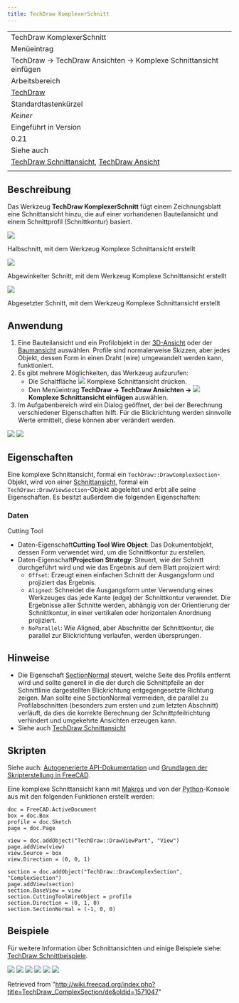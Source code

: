 ```yaml
---
title: TechDraw KomplexerSchnitt
---
```


|                                                                                                                                         |
| --------------------------------------------------------------------------------------------------------------------------------------- |
| TechDraw KomplexerSchnitt                                                                                                               |
| Menüeintrag                                                                                                                             |
| TechDraw → TechDraw Ansichten → Komplexe Schnittansicht einfügen                                                                        |
| Arbeitsbereich                                                                                                                          |
| [TechDraw](/TechDraw_Workbench/de "TechDraw Workbench/de")                                                                              |
| Standardtastenkürzel                                                                                                                    |
| _Keiner_                                                                                                                                |
| Eingeführt in Version                                                                                                                   |
| 0.21                                                                                                                                    |
| Siehe auch                                                                                                                              |
| [TechDraw Schnittansicht](/TechDraw_SectionView/de "TechDraw SectionView/de"), [TechDraw Ansicht](/TechDraw_View/de "TechDraw View/de") |
|                                                                                                                                         |

## Beschreibung

Das Werkzeug **TechDraw KomplexerSchnitt** fügt einem Zeichnungsblatt eine Schnittansicht hinzu, die auf einer vorhandenen Bauteilansicht und einem Schnittprofil (Schnittkontur) basiert.

![](/src/assets/images/TechDraw_QuarterSection_example.png)

Halbschnitt, mit dem Werkzeug Komplexe Schnittansicht erstellt

![](/src/assets/images/TechDraw_AlignedSection_example.png)

Abgewinkelter Schnitt, mit dem Werkzeug Komplexe Schnittansicht erstellt

![](/src/assets/images/TechDraw_OffsetSection_example.png)

Abgesetzter Schnitt, mit dem Werkzeug Komplexe Schnittansicht erstellt

## Anwendung

1. Eine Bauteilansicht und ein Profilobjekt in der [3D-Ansicht](/3D_view/de "3D view/de") oder der [Baumansicht](/Tree_view/de "Tree view/de") auswählen. Profile sind normalerweise Skizzen, aber jedes Objekt, dessen Form in einen Draht (wire) umgewandelt werden kann, funktioniert.
2. Es gibt mehrere Möglichkeiten, das Werkzeug aufzurufen:
   - Die Schaltfläche ![](/src/assets/images/TechDraw_ComplexSection.svg) Komplexe Schnittansicht drücken.
   - Den Menüeintrag **TechDraw → TechDraw Ansichten → ![](/src/assets/images/TechDraw_ComplexSection.svg) Komplexe Schnittansicht einfügen** auswählen.
3. Im Aufgabenbereich wird ein Dialog geöffnet, der bei der Berechnung verschiedener Eigenschaften hilft. Für die Blickrichtung werden sinnvolle Werte ermittelt, diese können aber verändert werden.

![](/src/assets/images/TechDraw_ComplexSection_Taskview1.png)
![](/src/assets/images/TechDraw_ComplexSection_Taskview2.png)

## Eigenschaften

Eine komplexe Schnittansicht, formal ein `TechDraw::DrawComplexSection`-Objekt, wird von einer [Schnittansicht](/TechDraw_SectionView/de#Eigenschaften "TechDraw SectionView/de"), formal ein `TechDraw::DrawViewSection`-Objekt abgeleitet und erbt alle seine Eigenschaften. Es besitzt außerdem die folgenden Eigenschaften:

### Daten

Cutting Tool

- Daten-Eigenschaft**Cutting Tool Wire Object**: Das Dokumentobjekt, dessen Form verwendet wird, um die Schnittkontur zu erstellen.
- Daten-Eigenschaft**Projection Strategy**: Steuert, wie der Schnitt durchgeführt wird und wie das Ergebnis auf dem Blatt projiziert wird:
  - `Offset`: Erzeugt einen einfachen Schnitt der Ausgangsform und projiziert das Ergebnis.
  - `Aligned`: Schneidet die Ausgangsform unter Verwendung eines Werkzeuges das jede Kante (edge) der Schnittkontur verwendet. Die Ergebnisse aller Schnitte werden, abhängig von der Orientierung der Schnittkontur, in einer vertikalen oder horizontalen Anordnung projiziert.
  - `NoParallel`: Wie Aligned, aber Abschnitte der Schnittkontur, die parallel zur Blickrichtung verlaufen, werden übersprungen.

## Hinweise

- Die Eigenschaft [SectionNormal](/TechDraw_SectionView/de#Data "TechDraw SectionView/de") steuert, welche Seite des Profils entfernt wird und sollte generell in die der durch die Schnittpfeile an der Schnittlinie dargestellten Blickrichtung entgegengesetzte Richtung zeigen. Man sollte eine SectionNormal vermeiden, die parallel zu Profilabschnitten (besonders zum ersten und zum letzten Abschnitt) verläuft, da dies die korrekte Berechnung der Schnittpfeilrichtung verhindert und umgekehrte Ansichten erzeugen kann.
- Siehe auch [TechDraw Schnittansicht](/TechDraw_SectionView/de#Hinweise "TechDraw SectionView/de")

## Skripten

Siehe auch: [Autogenerierte API-Dokumentation](https://freecad.github.io/SourceDoc/) und [Grundlagen der Skripterstellung in FreeCAD](/FreeCAD_Scripting_Basics/de "FreeCAD Scripting Basics/de").

Eine komplexe Schnittansicht kann mit [Makros](/Macros/de "Macros/de") und von der [Python](/Python/de "Python/de")-Konsole aus mit den folgenden Funktionen erstellt werden:

```
doc = FreeCAD.ActiveDocument
box = doc.Box
profile = doc.Sketch
page = doc.Page

view = doc.addObject("TechDraw::DrawViewPart", "View")
page.addView(view)
view.Source = box
view.Direction = (0, 0, 1)

section = doc.addObject("TechDraw::DrawComplexSection", "ComplexSection")
page.addView(section)
section.BaseView = view
section.CuttingToolWireObject = profile
section.Direction = (0, 1, 0)
section.SectionNormal = (-1, 0, 0)

```

## Beispiele

Für weitere Information über Schnittansichten und einige Beispiele siehe: [TechDraw Schnittbeispiele](/TechDraw_Section_Examples/de "TechDraw Section Examples/de").

![](/src/assets/images/TechDraw_ExampleSection-10.png)
![](/src/assets/images/TechDraw_ExampleSection-13.png)
![](/src/assets/images/TechDraw_ExampleSection-15.png)
![](/src/assets/images/TechDraw_ExampleSection-17.png)
![](/src/assets/images/TechDraw_ExampleSection-34.png)
![](/src/assets/images/TechDraw_ExampleSection-35.png)

Retrieved from "<http://wiki.freecad.org/index.php?title=TechDraw_ComplexSection/de&oldid=1571047>"
